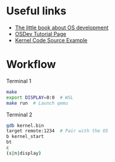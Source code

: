 # Useful links

 - [The little book about OS development](https://littleosbook.github.io/)
 - [OSDev Tutorial Page](https://wiki.osdev.org/Tutorials)
 - [Kernel Code Source Example](https://github.com/tehybel/osdev/tree/hardware/kern)

# Workflow

Terminal 1
```bash
make
export DISPLAY=0:0  # WSL
make run  # Launch qemu
```

Terminal 2
```bash
gdb kernel.bin
target remote:1234  # Pair with the OS
b kernel_start
bt
c
(s|n|display)
```